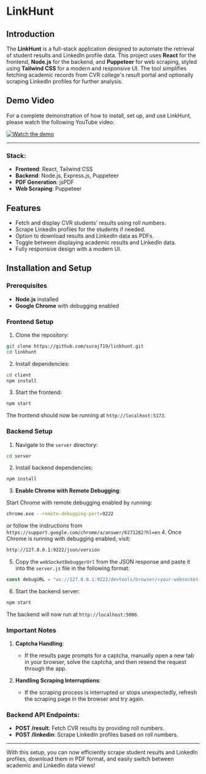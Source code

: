 # LinkHunt

## Introduction

The **LinkHunt** is a full-stack application designed to automate the retrieval of student results and LinkedIn profile data. This project uses **React** for the frontend, **Node.js** for the backend, and **Puppeteer** for web scraping, styled using **Tailwind CSS** for a modern and responsive UI. The tool simplifies fetching academic records from CVR college's result portal and optionally scraping LinkedIn profiles for further analysis.

## Demo Video

For a complete demonstration of how to install, set up, and use LinkHunt, please watch the following YouTube video:

[![Watch the demo](https://i.ytimg.com/an_webp/XElrZLUn5OA/mqdefault_6s.webp?du=3000&sqp=CID58LcG&rs=AOn4CLBbY-6EdOVbT9AVmhyzHYRuI9r1bg)](https://youtu.be/XElrZLUn5OA)

---

### Stack:

- **Frontend**: React, Tailwind CSS
- **Backend**: Node.js, Express.js, Puppeteer
- **PDF Generation**: jsPDF
- **Web Scraping**: Puppeteer

## Features

- Fetch and display CVR students' results using roll numbers.
- Scrape LinkedIn profiles for the students if needed.
- Option to download results and LinkedIn data as PDFs.
- Toggle between displaying academic results and LinkedIn data.
- Fully responsive design with a modern UI.

## Installation and Setup

### Prerequisites

- **Node.js** installed
- **Google Chrome** with debugging enabled

### Frontend Setup

1. Clone the repository:

```bash
git clone https://github.com/suraj719/linkhunt.git
cd linkhunt
```

2. Install dependencies:

```bash
cd client
npm install
```

3. Start the frontend:

```bash
npm start
```

The frontend should now be running at `http://localhost:5173`.

### Backend Setup

1. Navigate to the `server` directory:

```bash
cd server
```

2. Install backend dependencies:

```bash
npm install
```

3. **Enable Chrome with Remote Debugging**: 

Start Chrome with remote debugging enabled by running:

```bash
chrome.exe --remote-debugging-port=9222
```
or follow the instructions from `https://support.google.com/chrome/a/answer/6271282?hl=en`
4. Once Chrome is running with debugging enabled, visit:

```bash
http://127.0.0.1:9222/json/version
```

5. Copy the `webSocketDebuggerUrl` from the JSON response and paste it into the `server.js` file in the following format:

```js
const debugURL = "ws://127.0.0.1:9222/devtools/browser/<your-websocket-debugger-url>";
```

6. Start the backend server:

```bash
npm start
```

The backend will now run at `http://localhost:5000`.

### Important Notes

1. **Captcha Handling**: 
   - If the results page prompts for a captcha, manually open a new tab in your browser, solve the captcha, and then resend the request through the app.

2. **Handling Scraping Interruptions**:
   - If the scraping process is interrupted or stops unexpectedly, refresh the scraping page in the browser and try again.

### Backend API Endpoints:

- **POST /result**: Fetch CVR results by providing roll numbers.
- **POST /linkedin**: Scrape LinkedIn profiles based on roll numbers.

---

With this setup, you can now efficiently scrape student results and LinkedIn profiles, download them in PDF format, and easily switch between academic and LinkedIn data views!

